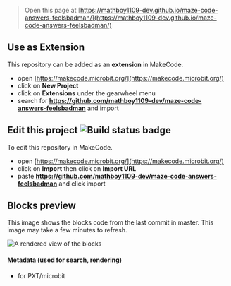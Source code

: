 
> Open this page at [https://mathboy1109-dev.github.io/maze-code-answers-feelsbadman/](https://mathboy1109-dev.github.io/maze-code-answers-feelsbadman/)

## Use as Extension

This repository can be added as an **extension** in MakeCode.

* open [https://makecode.microbit.org/](https://makecode.microbit.org/)
* click on **New Project**
* click on **Extensions** under the gearwheel menu
* search for **https://github.com/mathboy1109-dev/maze-code-answers-feelsbadman** and import

## Edit this project ![Build status badge](https://github.com/mathboy1109-dev/maze-code-answers-feelsbadman/workflows/MakeCode/badge.svg)

To edit this repository in MakeCode.

* open [https://makecode.microbit.org/](https://makecode.microbit.org/)
* click on **Import** then click on **Import URL**
* paste **https://github.com/mathboy1109-dev/maze-code-answers-feelsbadman** and click import

## Blocks preview

This image shows the blocks code from the last commit in master.
This image may take a few minutes to refresh.

![A rendered view of the blocks](https://github.com/mathboy1109-dev/maze-code-answers-feelsbadman/raw/master/.github/makecode/blocks.png)

#### Metadata (used for search, rendering)

* for PXT/microbit
<script src="https://makecode.com/gh-pages-embed.js"></script><script>makeCodeRender("{{ site.makecode.home_url }}", "{{ site.github.owner_name }}/{{ site.github.repository_name }}");</script>
